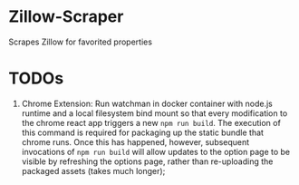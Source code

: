 # Zillow-Scraper
Scrapes Zillow for favorited properties

# TODOs
1. Chrome Extension: Run watchman in docker container with node.js runtime and a local filesystem bind mount so that every modification to the chrome react app triggers a new `npm run build`.  The execution of this command is required for packaging up the static bundle that chrome runs.  Once this has happened, however, subsequent invocations of `npm run build` will allow updates to the option page to be visible by refreshing the options page, rather than re-uploading the packaged assets (takes much longer);